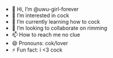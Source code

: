 - 👋 Hi, I’m @uwu-girl-forever
- 👀 I’m interested in cock
- 🌱 I’m currently learning how to cock
- 💞️ I’m looking to collaborate on rimming
- 📫 How to reach me no clue
- 😄 Pronouns: cok/lover
- ⚡ Fun fact: i <3 cock

<!---
uwu-girl-forever/uwu-girl-forever is a ✨ special ✨ repository because its `README.md` (this file) appears on your GitHub profile.
You can click the Preview link to take a look at your changes.
--->
